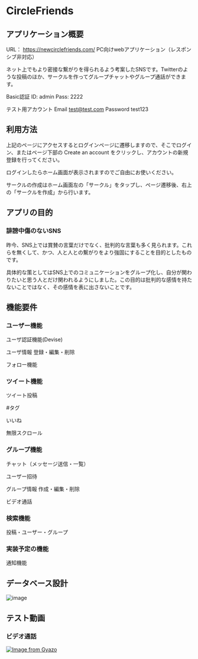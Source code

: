 # CircleFriends
## アプリケーション概要
URL： https://newcirclefriends.com/
PC向けwebアプリケーション（レスポンシブ非対応）

ネット上でもより密接な繋がりを得られるよう考案したSNSです。Twitterのような投稿のほか、サークルを作ってグループチャットやグループ通話ができます。

Basic認証
ID: admin Pass: 2222


テスト用アカウント Email test@test.com Password test123

## 利用方法
上記のページにアクセスするとログインページに遷移しますので、そこでログイン、またはページ下部の Create an account をクリックし、アカウントの新規登録を行ってください。

ログインしたらホーム画面が表示されますのでご自由にお使いください。

サークルの作成はホーム画面左の「サークル」をタップし、ページ遷移後、右上の「サークルを作成」から行います。


## アプリの目的
### 誹謗中傷のないSNS
昨今、SNS上では賞賛の言葉だけでなく、批判的な言葉も多く見られます。これらを無くして、かつ、人と人との繋がりをより強固にすることを目的としたものです。

具体的な策としてはSNS上でのコミュニケーションをグループ化し、自分が関わりたいと思う人とだけ関われるようにしました。この目的は批判的な感情を持たないことではなく、その感情を表に出さないことです。

## 機能要件
### ユーザー機能
ユーザ認証機能(Devise)

ユーザ情報 登録・編集・削除

フォロー機能

### ツイート機能
ツイート投稿

#タグ

いいね

無限スクロール

### グループ機能
チャット（メッセージ送信・一覧）

ユーザー招待

グループ情報 作成・編集・削除

ビデオ通話

### 検索機能
投稿・ユーザー・グループ
### 実装予定の機能
通知機能

## データベース設計
![image](https://user-images.githubusercontent.com/78017749/112417255-77bf2f00-8d6a-11eb-9569-cc17f81494b7.png)

## テスト動画
### ビデオ通話
[![Image from Gyazo](https://i.gyazo.com/0e71d0be867512d9a254b79b269d01db.gif)](https://gyazo.com/0e71d0be867512d9a254b79b269d01db)
